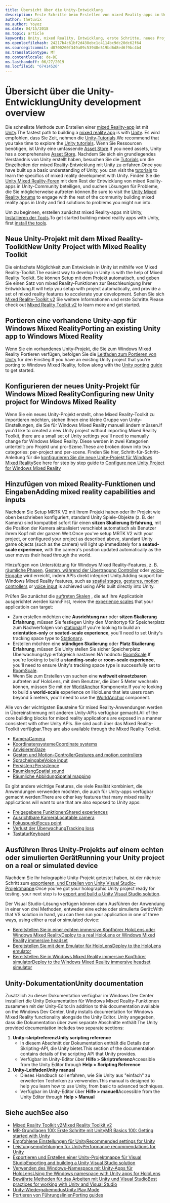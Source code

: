 ```yaml
---
title: Übersicht über die Unity-Entwicklung
description: Erste Schritte beim Erstellen von mixed Reality-apps in Unity.
author: thetuvix
ms.author: Yoyoz
ms.date: 04/15/2018
ms.topic: article
keywords: Unity, mixed Reality, Entwicklung, erste Schritte, neues Projekt, portieren, Funktion, Kamera, Simulation, Emulation, -Dokumentation
ms.openlocfilehash: 24217b4c61bf2d438ebc1c4114bc9dc20dc62f64
ms.sourcegitcommit: d8700260f349a09c53948e519bd6d8ed6f9bc4b4
ms.translationtype: MT
ms.contentlocale: de-DE
ms.lasthandoff: 06/27/2019
ms.locfileid: "67414526"
---
```

# <a name="unity-development-overview"></a><span data-ttu-id="0878e-104">Übersicht über die Unity-Entwicklung</span><span class="sxs-lookup"><span data-stu-id="0878e-104">Unity development overview</span></span>

<span data-ttu-id="0878e-105">Die schnellste Methode zum Erstellen einer [mixed Reality-app](app-views.md) ist mit [Unity](http://aka.ms/HoloLensUnity).</span><span class="sxs-lookup"><span data-stu-id="0878e-105">The fastest path to building a [mixed reality app](app-views.md) is with [Unity](http://aka.ms/HoloLensUnity).</span></span> <span data-ttu-id="0878e-106">Es wird empfohlen, dass Sie Zeit, nehmen die [Unity-Tutorials](https://unity3d.com/learn/tutorials).</span><span class="sxs-lookup"><span data-stu-id="0878e-106">We recommend that you take time to explore the [Unity tutorials](https://unity3d.com/learn/tutorials).</span></span> <span data-ttu-id="0878e-107">Wenn Sie Ressourcen benötigen, ist Unity eine umfassende [Asset Store](https://www.assetstore.unity3d.com/).</span><span class="sxs-lookup"><span data-stu-id="0878e-107">If you need assets, Unity has a comprehensive [Asset Store](https://www.assetstore.unity3d.com/).</span></span> <span data-ttu-id="0878e-108">Nachdem Sie sich ein grundlegendes Verständnis von Unity erstellt haben, besuchen Sie die [Tutorials](tutorials.md) um die Einzelheiten der mixed Reality-Entwicklung mit Unity zu erfahren.</span><span class="sxs-lookup"><span data-stu-id="0878e-108">Once you have built up a basic understanding of Unity, you can visit the [tutorials](tutorials.md) to learn the specifics of mixed reality development with Unity.</span></span> <span data-ttu-id="0878e-109">Finden Sie die [Unity Mixed Reality-Foren](http://forum.unity3d.com/forums/hololens.102/) mit dem Rest der Entwicklung von mixed Reality-apps in Unity-Community beteiligen, und suchen Lösungen für Probleme, die Sie möglicherweise auftreten können.</span><span class="sxs-lookup"><span data-stu-id="0878e-109">Be sure to visit the [Unity Mixed Reality forums](http://forum.unity3d.com/forums/hololens.102/) to engage with the rest of the community building mixed reality apps in Unity and find solutions to problems you might run into.</span></span>


<span data-ttu-id="0878e-110">Um zu beginnen, erstellen zunächst mixed Reality-apps mit Unity, [Installieren der Tools](install-the-tools.md).</span><span class="sxs-lookup"><span data-stu-id="0878e-110">To get started building mixed reality apps with Unity, first [install the tools](install-the-tools.md).</span></span> 

## <a name="new-unity-project-with-mixed-reality-toolkit"></a><span data-ttu-id="0878e-111">Neue Unity-Projekt mit dem Mixed Reality-Toolkit</span><span class="sxs-lookup"><span data-stu-id="0878e-111">New Unity Project with Mixed Reality Toolkit</span></span> 

<span data-ttu-id="0878e-112">Die einfachste Möglichkeit zum Entwickeln in Unity ist mithilfe von Mixed Reality-Toolkit.</span><span class="sxs-lookup"><span data-stu-id="0878e-112">The easiest way to develop in Unity is with the help of Mixed Reality Toolkit.</span></span> <span data-ttu-id="0878e-113">Sie können Setup mit dem Projekt automatisch, und geben Sie einen Satz von mixed Reality-Funktionen zur Beschleunigung Ihrer Entwicklung.</span><span class="sxs-lookup"><span data-stu-id="0878e-113">It will help you setup with project automatically, and provide a set of mixed reality features to accelerate your development.</span></span> <span data-ttu-id="0878e-114">Sehen Sie sich [Mixed Reality-Toolkit v2](mrtk-getting-started.md) Sie weitere Informationen und erste Schritte.</span><span class="sxs-lookup"><span data-stu-id="0878e-114">Please check out [Mixed Reality Toolkit v2](mrtk-getting-started.md) to learn more and get started.</span></span> 

## <a name="porting-an-existing-unity-app-to-windows-mixed-reality"></a><span data-ttu-id="0878e-115">Portieren eine vorhandene Unity-app für Windows Mixed Reality</span><span class="sxs-lookup"><span data-stu-id="0878e-115">Porting an existing Unity app to Windows Mixed Reality</span></span>

<span data-ttu-id="0878e-116">Wenn Sie ein vorhandenes Unity-Projekt, die Sie zum Windows Mixed Reality Portieren verfügen, befolgen Sie die [Leitfaden zum Portieren von Unity](porting-guides.md) für den Einstieg.</span><span class="sxs-lookup"><span data-stu-id="0878e-116">If you have an existing Unity project that you're porting to Windows Mixed Reality, follow along with the [Unity porting guide](porting-guides.md) to get started.</span></span>

## <a name="configuring-new-unity-project-for-windows-mixed-reality"></a><span data-ttu-id="0878e-117">Konfigurieren der neues Unity-Projekt für Windows Mixed Reality</span><span class="sxs-lookup"><span data-stu-id="0878e-117">Configuring new Unity project for Windows Mixed Reality</span></span>

<span data-ttu-id="0878e-118">Wenn Sie ein neues Unity-Projekt erstellt, ohne Mixed Reality-Toolkit zu importieren möchten, stehen Ihnen eine kleine Gruppe von Unity-Einstellungen, die Sie für Windows Mixed Reality manuell ändern müssen.</span><span class="sxs-lookup"><span data-stu-id="0878e-118">If you'd like to created a new Unity project without importing Mixed Reality Toolkit, there are a small set of Unity settings you'll need to manually change for Windows Mixed Reality.</span></span> <span data-ttu-id="0878e-119">Diese werden in zwei Kategorien unterteilt: pro Projekt und pro-Szene.</span><span class="sxs-lookup"><span data-stu-id="0878e-119">These are broken down into two categories: per-project and per-scene.</span></span> <span data-ttu-id="0878e-120">Finden Sie hier, Schritt-für-Schritt-Anleitung für die [konfigurieren Sie die neue Unity-Projekt für Windows Mixed Reality](Configure-Unity-Project.md)</span><span class="sxs-lookup"><span data-stu-id="0878e-120">See here for step by step guide to [Configure new Unity Project for Windows Mixed Reality](Configure-Unity-Project.md)</span></span>

## <a name="adding-mixed-reality-capabilities-and-inputs"></a><span data-ttu-id="0878e-121">Hinzufügen von mixed Reality-Funktionen und Eingaben</span><span class="sxs-lookup"><span data-stu-id="0878e-121">Adding mixed reality capabilities and inputs</span></span>

<span data-ttu-id="0878e-122">Nachdem Sie Setup MRTK V2 mit Ihrem Projekt haben oder Ihr Projekt wie oben beschrieben konfiguriert, standard Unity Spiele-Objekte (z. B. der Kamera) sind kompatibel sofort für einen **sitzen Skalierung Erfahrung**, mit die Position der Kamera aktualisiert verschiebt automatisch als Benutzer ihrem Kopf mit der ganzen Welt.</span><span class="sxs-lookup"><span data-stu-id="0878e-122">Once you've setup MRTK V2 with your project, or configured your project as described above, standard Unity game objects (such as the camera) will light up immediately for a **seated-scale experience**, with the camera's position updated automatically as the user moves their head through the world.</span></span>

<span data-ttu-id="0878e-123">Hinzufügen von Unterstützung für Windows Mixed Reality-Features, z. B. [räumliche Phasen](coordinate-systems.md#spatial-coordinate-systems), [Gesten, während der Übertragung Controller](gestures-and-motion-controllers-in-unity.md) oder [voice-Eingabe](voice-input-in-unity.md) wird erreicht, indem APIs direkt integriert Unity.</span><span class="sxs-lookup"><span data-stu-id="0878e-123">Adding support for Windows Mixed Reality features, such as [spatial stages](coordinate-systems.md#spatial-coordinate-systems), [gestures, motion controllers](gestures-and-motion-controllers-in-unity.md) or [voice input](voice-input-in-unity.md) is achieved using APIs built directly into Unity.</span></span> 

<span data-ttu-id="0878e-124">Prüfen Sie zunächst die [auftreten Skalen](coordinate-systems.md) , die auf Ihre Applicatioin ausgerichtet werden kann:</span><span class="sxs-lookup"><span data-stu-id="0878e-124">First, review the [experience scales](coordinate-systems.md) that your applicatioin can target:</span></span>
* <span data-ttu-id="0878e-125">Zum erstellen möchten eine **Ausrichtung nur** oder **sitzen Skalierung Erfahrung**, müssen Sie festlegen Unity den Monitortyp für Speicherplatz zum Nachverfolgen von [stationär](coordinate-systems-in-unity.md#building-an-orientation-only-or-seated-scale-experience).</span><span class="sxs-lookup"><span data-stu-id="0878e-125">If you're looking to build an **orientation-only** or **seated-scale experience**, you'll need to set Unity's tracking space type to [Stationary](coordinate-systems-in-unity.md#building-an-orientation-only-or-seated-scale-experience).</span></span>
* <span data-ttu-id="0878e-126">Erstellen möchten eine **ständigen Skalierung** oder **Platz Skalierung Erfahrung**, müssen Sie Unity stellen Sie sicher Speicherplatz Überwachungstyp erfolgreich nastaven NA hodnotu [RoomScale](coordinate-systems-in-unity.md#building-an-orientation-only-or-seated-scale-experience).</span><span class="sxs-lookup"><span data-stu-id="0878e-126">If you're looking to build a **standing-scale** or **room-scale experience**, you'll need to ensure Unity's tracking space type is successfully set to [RoomScale](coordinate-systems-in-unity.md#building-an-orientation-only-or-seated-scale-experience).</span></span>
* <span data-ttu-id="0878e-127">Wenn Sie zum Erstellen von suchen eine **weltweit einsetzbaren** auftreten auf HoloLens, mit dem Benutzer, die über 5 Meter wechseln können, müssen Sie mit der [WorldAnchor](coordinate-systems-in-unity.md#building-a-world-scale-experience) Komponente.</span><span class="sxs-lookup"><span data-stu-id="0878e-127">If you're looking to build a **world-scale** experience on HoloLens that lets users roam beyond 5 meters, you'll need to use the [WorldAnchor](coordinate-systems-in-unity.md#building-a-world-scale-experience) component.</span></span>

<span data-ttu-id="0878e-128">Alle von der wichtigsten Bausteine für mixed Reality-Anwendungen werden in Übereinstimmung mit anderen Unity-APIs verfügbar gemacht.</span><span class="sxs-lookup"><span data-stu-id="0878e-128">All of the core building blocks for mixed reality applications are exposed in a manner consistent with other Unity APIs.</span></span> <span data-ttu-id="0878e-129">Sie sind auch über das Mixed Reality-Toolkit verfügbar.</span><span class="sxs-lookup"><span data-stu-id="0878e-129">They are also available through the Mixed Reality Toolkit.</span></span>
* [<span data-ttu-id="0878e-130">Kamera</span><span class="sxs-lookup"><span data-stu-id="0878e-130">Camera</span></span>](camera-in-unity.md)
* [<span data-ttu-id="0878e-131">Koordinatensysteme</span><span class="sxs-lookup"><span data-stu-id="0878e-131">Coordinate systems</span></span>](coordinate-systems-in-unity.md)
* [<span data-ttu-id="0878e-132">Anvisieren</span><span class="sxs-lookup"><span data-stu-id="0878e-132">Gaze</span></span>](gaze-in-unity.md)
* [<span data-ttu-id="0878e-133">Gesten und Motion-Controller</span><span class="sxs-lookup"><span data-stu-id="0878e-133">Gestures and motion controllers</span></span>](gestures-and-motion-controllers-in-unity.md)
* [<span data-ttu-id="0878e-134">Spracheingabe</span><span class="sxs-lookup"><span data-stu-id="0878e-134">Voice input</span></span>](voice-input-in-unity.md)
* [<span data-ttu-id="0878e-135">Persistenz</span><span class="sxs-lookup"><span data-stu-id="0878e-135">Persistence</span></span>](persistence-in-unity.md)
* [<span data-ttu-id="0878e-136">Raumklang</span><span class="sxs-lookup"><span data-stu-id="0878e-136">Spatial sound</span></span>](spatial-sound-in-unity.md)
* [<span data-ttu-id="0878e-137">Räumliche Abbildung</span><span class="sxs-lookup"><span data-stu-id="0878e-137">Spatial mapping</span></span>](spatial-mapping-in-unity.md)

<span data-ttu-id="0878e-138">Es gibt andere wichtige Features, die viele Realität kombiniert, die Anwendungen verwenden möchten, die auch für Unity-apps verfügbar gemacht werden:</span><span class="sxs-lookup"><span data-stu-id="0878e-138">There are other key features that many mixed reality applications will want to use that are also exposed to Unity apps:</span></span>
* [<span data-ttu-id="0878e-139">Freigegebene Funktionen</span><span class="sxs-lookup"><span data-stu-id="0878e-139">Shared experiences</span></span>](shared-experiences-in-unity.md)
* [<span data-ttu-id="0878e-140">Ausrichtbare Kamera</span><span class="sxs-lookup"><span data-stu-id="0878e-140">Locatable camera</span></span>](locatable-camera-in-unity.md)
* [<span data-ttu-id="0878e-141">Fokuspunkt</span><span class="sxs-lookup"><span data-stu-id="0878e-141">Focus point</span></span>](focus-point-in-unity.md)
* [<span data-ttu-id="0878e-142">Verlust der Überwachung</span><span class="sxs-lookup"><span data-stu-id="0878e-142">Tracking loss</span></span>](tracking-loss-in-unity.md)
* [<span data-ttu-id="0878e-143">Tastatur</span><span class="sxs-lookup"><span data-stu-id="0878e-143">Keyboard</span></span>](keyboard-input-in-unity.md)

## <a name="running-your-unity-project-on-a-real-or-simulated-device"></a><span data-ttu-id="0878e-144">Ausführen Ihres Unity-Projekts auf einem echten oder simulierten Gerät</span><span class="sxs-lookup"><span data-stu-id="0878e-144">Running your Unity project on a real or simulated device</span></span>

<span data-ttu-id="0878e-145">Nachdem Sie Ihr holographic Unity-Projekt getestet haben, ist der nächste Schritt zum [exportieren, und Erstellen von Unity Visual Studio-Projektmappe](exporting-and-building-a-unity-visual-studio-solution.md).</span><span class="sxs-lookup"><span data-stu-id="0878e-145">Once you've got your holographic Unity project ready for testing, your next step is to [export and build a Unity Visual Studio solution](exporting-and-building-a-unity-visual-studio-solution.md).</span></span>

<span data-ttu-id="0878e-146">Der Visual Studio-Lösung verfügen können dann Ausführen der Anwendung in einer von drei Methoden, entweder eine echte oder simulierte Gerät:</span><span class="sxs-lookup"><span data-stu-id="0878e-146">With that VS solution in hand, you can then run your application in one of three ways, using either a real or simulated device:</span></span>
* [<span data-ttu-id="0878e-147">Bereitstellen Sie in einer echten immersive Kopfhörer HoloLens oder Windows Mixed Reality</span><span class="sxs-lookup"><span data-stu-id="0878e-147">Deploy to a real HoloLens or Windows Mixed Reality immersive headset</span></span>](using-visual-studio.md)
* [<span data-ttu-id="0878e-148">Bereitstellen Sie mit dem Emulator für HoloLens</span><span class="sxs-lookup"><span data-stu-id="0878e-148">Deploy to the HoloLens emulator</span></span>](using-the-hololens-emulator.md)
* [<span data-ttu-id="0878e-149">Bereitstellen Sie in Windows Mixed Reality immersive Kopfhörer simulator</span><span class="sxs-lookup"><span data-stu-id="0878e-149">Deploy to the Windows Mixed Reality immersive headset simulator</span></span>](using-the-windows-mixed-reality-simulator.md)

## <a name="unity-documentation"></a><span data-ttu-id="0878e-150">Unity-Dokumentation</span><span class="sxs-lookup"><span data-stu-id="0878e-150">Unity documentation</span></span>

<span data-ttu-id="0878e-151">Zusätzlich zu dieser Dokumentation verfügbar im Windows Dev Center installiert die Unity Dokumentation für Windows Mixed Reality-Funktionen zusammen mit der Unity-Editor.</span><span class="sxs-lookup"><span data-stu-id="0878e-151">In addition to this documentation available on the Windows Dev Center, Unity installs documentation for Windows Mixed Reality functionality alongside the Unity Editor.</span></span> <span data-ttu-id="0878e-152">Unity angegeben, dass die Dokumentation über zwei separate Abschnitte enthält:</span><span class="sxs-lookup"><span data-stu-id="0878e-152">The Unity provided documentation includes two separate sections:</span></span>
1. <span data-ttu-id="0878e-153">**Unity-skriptreferenz**</span><span class="sxs-lookup"><span data-stu-id="0878e-153">**Unity scripting reference**</span></span>
    * <span data-ttu-id="0878e-154">In diesem Abschnitt der Dokumentation enthält die Details der Skripting-API, die Unity bietet.</span><span class="sxs-lookup"><span data-stu-id="0878e-154">This section of the documentation contains details of the scripting API that Unity provides.</span></span>
    * <span data-ttu-id="0878e-155">Verfügbar im Unity-Editor über **Hilfe > Skriptreferenz**</span><span class="sxs-lookup"><span data-stu-id="0878e-155">Accessible from the Unity Editor through **Help > Scripting Reference**</span></span>
2. <span data-ttu-id="0878e-156">**Unity-Leitfaden**</span><span class="sxs-lookup"><span data-stu-id="0878e-156">**Unity manual**</span></span>
    * <span data-ttu-id="0878e-157">Dieses Handbuch soll erfahren, wie Sie Unity aus "einfach" zu erweiterten Techniken zu verwenden.</span><span class="sxs-lookup"><span data-stu-id="0878e-157">This manual is designed to help you learn how to use Unity, from basic to advanced techniques.</span></span>
    * <span data-ttu-id="0878e-158">Verfügbar im Unity-Editor über **Hilfe > manuell**</span><span class="sxs-lookup"><span data-stu-id="0878e-158">Accessible from the Unity Editor through **Help > Manual**</span></span>

## <a name="see-also"></a><span data-ttu-id="0878e-159">Siehe auch</span><span class="sxs-lookup"><span data-stu-id="0878e-159">See also</span></span>
* [<span data-ttu-id="0878e-160">Mixed Reality Toolkit v2</span><span class="sxs-lookup"><span data-stu-id="0878e-160">Mixed Reality Toolkit v2</span></span>](mrtk-getting-started.md)
* [<span data-ttu-id="0878e-161">MR-Grundlagen 100: Erste Schritte mit Unity</span><span class="sxs-lookup"><span data-stu-id="0878e-161">MR Basics 100: Getting started with Unity</span></span>](holograms-100.md)
* [<span data-ttu-id="0878e-162">Empfohlene Einstellungen für Unity</span><span class="sxs-lookup"><span data-stu-id="0878e-162">Recommended settings for Unity</span></span>](recommended-settings-for-unity.md)
* [<span data-ttu-id="0878e-163">Leistungsempfehlungen für Unity</span><span class="sxs-lookup"><span data-stu-id="0878e-163">Performance recommendations for Unity</span></span>](performance-recommendations-for-unity.md)
* [<span data-ttu-id="0878e-164">Exportieren und Erstellen einer Unity-Projektmappe für Visual Studio</span><span class="sxs-lookup"><span data-stu-id="0878e-164">Exporting and building a Unity Visual Studio solution</span></span>](exporting-and-building-a-unity-visual-studio-solution.md)
* [<span data-ttu-id="0878e-165">Verwenden des Windows-Namespace mit Unity-Apps für HoloLens</span><span class="sxs-lookup"><span data-stu-id="0878e-165">Using the Windows namespace with Unity apps for HoloLens</span></span>](using-the-windows-namespace-with-unity-apps-for-hololens.md)
* [<span data-ttu-id="0878e-166">Bewährte Methoden für das Arbeiten mit Unity und Visual Studio</span><span class="sxs-lookup"><span data-stu-id="0878e-166">Best practices for working with Unity and Visual Studio</span></span>](best-practices-for-working-with-unity-and-visual-studio.md)
* [<span data-ttu-id="0878e-167">Unity-Wiedergabemodus</span><span class="sxs-lookup"><span data-stu-id="0878e-167">Unity Play Mode</span></span>](unity-play-mode.md)
* [<span data-ttu-id="0878e-168">Portieren von Führungslinien</span><span class="sxs-lookup"><span data-stu-id="0878e-168">Porting guides</span></span>](porting-guides.md)
